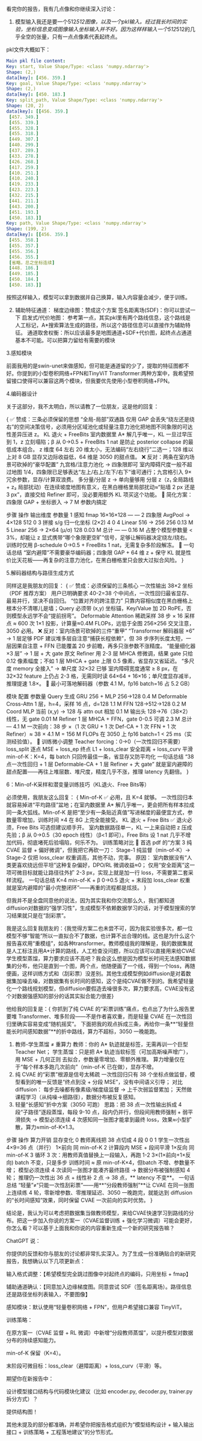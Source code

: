 看完你的报告，我有几点像和你继续深入讨论：

1. 模型输入我还是要一个512*512图像，以及一个pkl输入。经过我长时间的实验，坐标信息变成图像输入坐标输入并不好。因为这样样输入一个512*512的几乎全空的张量，只有一点点像素代表起终点。

pkl文件大概如下：
```yaml
Main pkl file content:
Key: start, Value Shape/Type: <class 'numpy.ndarray'>
Shape: (2,)
data[key]: [456. 359.]
Key: goal, Value Shape/Type: <class 'numpy.ndarray'>
Shape: (2,)
data[key]: [450. 183.]
Key: split_path, Value Shape/Type: <class 'numpy.ndarray'>
Shape: (20, 2)
data[key]: [[456. 359.]
 [457. 349.]
 [455. 339.]
 [455. 328.]
 [455. 318.]
 [449. 307.]
 [440. 299.]
 [437. 289.]
 [433. 278.]
 [426. 268.]
 [417. 259.]
 [410. 251.]
 [410. 240.]
 [419. 233.]
 [423. 223.]
 [432. 215.]
 [441. 211.]
 [443. 200.]
 [451. 193.]
 [450. 183.]]
Key: path, Value Shape/Type: <class 'numpy.ndarray'>
Shape: (199, 2)
data[key]: [[456. 359.]
 [455. 358.]
 [455. 357.]
 [455. 356.]
 [456. 355.]
 [省略，总之坐标连续]
 [448. 186.]
 [449. 185.]
 [450. 184.]
 [450. 183.]]
```

按照这样输入，模型可以拿到数据并自己换算，输入内容量会减少，便于训练。

2. 辅助特征通道：
梯度边缘图：赞成这个方案
签名距离场(SDF)：你可以尝试一下
启发式/代价地图： 参考第一点，其实pkl里有两个路线信息，这个路线是人工标记，A*搜索算法生成的路径，所以这个路径信息可以直接作为辅助特征。
通道取舍权衡：所以应该最多是地图通道+SDF+代价图，起终点占通道基本不可能。可以把算力留给有需要的模块


3.感知模块

前面我用的是swin-unet来做感知，但可能是通道留的少了，提取的特征图都不好。你提到的小型卷积网络+FPN和TinyViT Transformer:两种方案中，我希望预留接口使得可以兼容这两个模块，但我要优先使用小型卷积网络+FPN。

4.编码器设计

关于这部分，我不太明白，所以请教了一位朋友，这是他的回复：

{
✅ 赞成：三条必须保留的思想
“全局-局部”双通路
仅用 GAP 会丢失“绕左还是绕右”的空间决策信号，必须用分区域池化或轻量注意力池化把地图不同象限的可达性差异压进 z。
KL 退火 + FreeBits
室内数据里 A* 解几乎唯一，KL 一旦过早压到 1，z 立刻塌陷；β 从 0→0.5 + FreeBits 1 nat 是防止 posterior collapse 的最低成本组合。
z 维度 64 左右
20 维太小，无法编码“左右绕行”二选一；128 维以上对 8 GB 显存又边际收益低，64 维是 3050 的甜点值。
❌ 反对：两条在室内场景可砍掉的“豪华配置”
九宫格/注意力池化 → 四象限即可
室内障碍尺度一般不超过地图 1/4，四象限已足够表达“左上/右上/左下/右下”谁可通行；九宫格引入 9× 冗余参数，显存/计算双浪费。
多分量/分层 z → 单向量够用
分层 z（z₁ 全局路线 + z₂ 局部扰动）在连续坡度地图有意义，在黑白栅格里局部扰动≈“贴墙 2 px 还是 3 px”，直接交给 Refiner 即可，没必要用额外 KL 项买这个功能。
🔧 简化方案：四象限 GAP + 坐标嵌入 → 7 M 参数内搞定

步骤	操作	输出维度	参数量
1	感知 fmap 16×16×128	—	—
2	四象限 AvgPool → 4×128	512	0
3	拼接 s/g 归一化坐标 (2×2)	4	0
4	Linear 516 → 256	256	0.13 M
5	Linear 256 → 2×64 (μ/σ)	128	0.03 M
总计	—	—	0.16 M
占整个模型参数量 < 3%，却能让 z 显式携带“哪个象限更空旷”信号，足够让解码器决定绕左/绕右。
训练时仅用 β-schedule 0→0.5 + FreeBits 1 nat，无需复杂多阶段解冻。
🎯 一句话总结
“室内避障”不需要豪华编码器；四象限 GAP + 64 维 z + 保守 KL 就是性价比天花板——再复杂的注意力池化，在黑白栅格里只会放大过拟合风险。
}

5.解码器结构与路径生成方式

同样这是我朋友的回复：
{
✅ 赞成：必须保留的三条核心
一次性输出 38×2 坐标（PDF 推荐方案）
用户已明确要求 40-2=38 个中间点，一次性回归最省显存、最易并行，坚决不自回归。
“位置对齐的跨注意力”
只靠内容相似度在黑白栅格上根本分不清哪儿是墙；Query 必须带 (x,y) 坐标锚，Key/Value 加 2D RoPE，否则模型永远学不会“提前拐弯”。
Deformable Attention 稀疏采样
38 步 × 16 采样点 ≈ 600 次 1×1 投影，计算量≈0.4M FLOPs，远低于全图 256×256 交叉注意，3050 必用。
❌ 反对：室内场景可砍掉的三件“重甲”
“Transformer 解码器层 ×6” → 1 层足够
PDF 建议堆多层自注意“捕获长程依赖”，但 38 步序列长度太短，一层因果自注意 + FFN 已能覆盖 20 步前瞻，再多只涨参数不涨精度。
“能量细化器 ×3 层” → 1 层 + 大 gate
原文 Refiner 用 2-3 层 MHCA 修微调，结果 gate 只给 0.12 像素幅度；不如 1 层 MHCA + gate 上限 0.5 像素，省显存又省延迟。
“多尺度 memory 全接入” → 单尺度 32×32 已够
室内障碍宽度通常 ≥ 8 px，在 32×32 feature 上仍占 2-3 格，无需同时读 64×64 + 16×16；单尺度显存减半，推理提速 1.8×。
🔧 最小可落地解码器（参数 4.1 M，fp16 batch=16 占 5.2 GB）

模块	配置	参数量
Query 生成	GRU 256 + MLP 256→128	0.4 M
Deformable Cross-Attn	1 层，h=4，采样 16 点，d=128	1.1 M
FFN	128→512→128	0.2 M
Coord MLP	当前 (x,y) → 128 与 attn out 相加	0.1 M
输出头	128→76（38×2）线性，无 gate	0.01 M
Refiner	1 层 MHCA + FFN，gate 0-0.5 可调	2.3 M
总计	—	4.1 M
一次前向：38 步 ×（1 次 GRU + 1 次 Def-CA + 1 次 FFN + 1 次 Refiner）≈ 38 × 4.1 M = 156 M FLOPs
在 3050 上 fp16 batch=1 < 25 ms（实测经验值）。
🎯 训练微小调整
Teacher forcing：0→0（一次性回归不需要）
loss_split 逐点 MSE + loss_ep 终点 L1 + loss_clear 安全距离 + loss_curv 平滑
min-of-K：K=4，每 batch 只回传最佳一条，省显存又防平均化
一句话总结
“38 点一次性回归 + 1 层 Deformable-CA + 1 层 Refiner + 大 gate” 就是室内避障的甜点配置——再往上堆层数、堆尺度，精度几乎不涨，推理 latency 先翻倍。
}

6：Min-of-K采样和潜变量训练技巧（KL退火、Free Bits等）

必须使用，我朋友这么回复：
{
Min-of-K
✅ 必用，且 K=4 就够。
一次性回归本就容易掉进“平均路径”盆地；在室内数据里 A* 解几乎唯一，更会把所有样本拉成同一条大弧线。Min-of-K 是把“至少有一条贴近真值”写进梯度的最便宜方式，参数量零增加，训练时间 ×4 在 8G 上完全能接受。
KL 退火 + Free Bits
✅ 退火必须，Free Bits 可选但建议顺手开。
室内数据路径单一，KL 一上来自动把 z 压成先验；β 从 0→0.5（30 epoch 线性）（β<1 即可）。Free Bits 设 1 nat 几乎不增加代码，彻底堵死后验塌陷，何乐不为。
训练策略对比
📌 首选 pdf 的“方案 3 纯 CVAE 监督 + 偏好微调”，但我把它再砍一刀：
Stage-1 纯监督（min-of-K）→ Stage-2 仅把 loss_clear 权重调高，其他不动，完事。
原因：
室内数据没有“人类更喜欢绕远但平坦”这种复杂偏好，DPO/RL 微调收益≈0；
仅用“安全距离”这一项可微目标就能让路径往外扩 2-3 px，实现上就是加一行 loss，不需要第二套采样流程。
一句话总结
K=4 min-of-K + β 0→0.5 退火 + 末段加 loss_clear 权重 就是室内避障的“最小完整闭环”——再重的流程都是炫技。
}

但我并不是全盘同意他的说法，因为其实我和你交流那么久，我们都知道diffusion对数据的“强学习性”，生成模型不依赖数据学习的话，对于模型搜索的学习结果就只是在“刮彩票”。

我是这么回复我朋友的：{我觉得方案二也未尝不可，因为我实验很多次，都一位模型不够“智能”所以一直拟合不了数据，也计算不出合理的线。这也是为什么这个报告喜欢用“重模组”，如各种transformer。教师模组我的理解是，我的数据集就是人工标注且用A*计算的路线，人工检查没问题，所以应该可以直接用来给CVAE学生模型蒸馏，算力要求应该不高吧？我会这么想是因为模型长时间无法感知数据集的分布，他只是直到一个图，两个点，他随便画了一个线，得到一个loss，再随便画，这样训练方式和（刮彩票）没差别。其他生成模型例如diffusion是对着数据集加噪去噪，对数据集有长时间的感知，这个是纯CVAE做不到的。我希望轻量化一个路线规划模型，但diffusion要假造去噪很多次，算力要求高，CVAE没有这个对数据强感知的部分的话其实拟合能力很差}

他给我的回复是：{
你抓到了纯 CVAE 的“彩票训练”痛点，也点出了为什么报告里要堆 Transformer、堆多阶段——不是作者喜欢重，而是轻量 CVAE 在一次性回归里确实容易变成“随机摇奖”。
下面把我的观点拆成三条，再给你一条**“轻量但能长时间感知数据”**的折中路线，算力不超标，3050 一晚能跑。
1. 教师-学生蒸馏 ≠ 重算力
教师：你的 A* 轨迹就是标签，无需再训一个巨型 Teacher Net；
学生蒸馏：只是把 A* 轨迹当软标签（可加高斯噪声增广），用 MSE + 几何正则 去拟合，参数量零增加、零额外推理。
算力增量仅在于“每个样本多跑几次前向”（min-of-K 已在做），显存不增。
2. 纯 CVAE 的“彩票”根源是信号太稀疏
一次性回归只有 38 个坐标点做监督，模型看到的唯一反馈是“终点到没 + 分段 MSE”，没有中间语义引导；
对比 diffusion：
每步去噪都有像素级/梯度级监督 → 上千次弱监督累加；
天然做课程学习（从纯噪→细路径），数据分布被反复感知。
3. 轻量“长感知”折中方案（3050 可跑）
思路：把 38 点一次性输出拆成 4 段“子路径”逐段蒸馏，每段 9-10 点，段内仍并行，但段间用教师强制 + 弱平滑损失 → 模型必须连续 4 次感知同一张图才能拿到最终 loss，效果≈小型扩散，算力≈min-of-K×1.3。

步骤	操作	算力开销	显存变化
0	教师离线把 38 点切成 4 段	0	0
1	学生一次性出 4×9=36 点（并行）	1×前向	同 min-of-K
2	计算段内 MSE + 段间平滑	1×反向	同 min-of-K
3	循环 3 次：用教师真值替换上一段输入，再跑 1-2	3×(1×前向+1×反向)	batch 不变，只是多步
训练时间 ≈ 原 min-of-K×4，但batch 不增、参数量不增；
模型必须连续 4 次读同一张图才能凑齐最终路径 → 数据分布被强制感知 4 轮；
推理仍一次性出 36 点 + 线性补 2 点 → 38 点，** latency 不变**。
一句话总结
“轻量”≠“只能一次性刮彩票”——用**“分段教师强制”**让 CVAE 在同一张图上连续练 4 轮，零新增参数、零推理延迟、3050 一晚跑完，就能达到 diffusion 的“长时间感知”效果，同时保留 CVAE 一次前向的实时优势。
}

结论是，我认为可以考虑把数据集当做教师模型，来给CVAE快速学习到路线的分布。把这一步加入你说的方案一（CVAE监督训练 + 强化学习微调）可能会更好，你怎么看？可以基于上面我和你说的内容重新生成一个新的研究报告嘛？


ChatGPT 说：

你提供的反馈和你与朋友的讨论都非常扎实深入。为了生成一份准确贴合的新研究报告，我想确认以下几项更新点：

输入格式调整：【希望模型完全跳过图像中对起终点的编码，只用坐标 + fmap】

辅助通道确认：【同意加入边缘梯度图。同意尝试 SDF（签名距离场）。路径信息还是路径坐标列表输入，不要图像】

感知模块：默认使用“轻量卷积网络 + FPN”，但用户希望接口兼容 TinyViT。

训练策略：

在原方案一（CVAE 监督 + RL 微调）中新增“分段教师蒸馏”，以提升模型对数据分布的持续感知能力。

min-of-K 保留（K=4）。

末阶段可微目标：loss_clear（避障距离）+ loss_curv（平滑）等。

期望你在新报告中：

设计模型接口结构与代码模块化建议（比如 encoder.py, decoder.py, trainer.py 拆分方式）？

提供结构图！

其他未提及的部分都准确，并希望你把报告格式组织为“模型结构设计 + 输入输出接口 + 训练策略 + 工程落地建议”的分节形式。